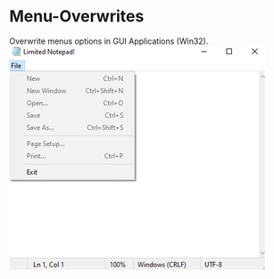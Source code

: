 # Menu-Overwrites
Overwrite menus options in GUI Applications (Win32). <br>
![alt text](https://raw.githubusercontent.com/proxytype/Menu-Overwrites/main/97.png)
